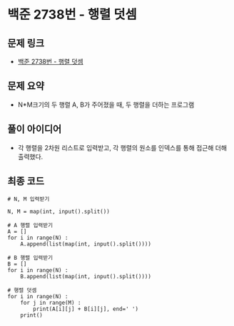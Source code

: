 # 백준 2738번 - 행렬 덧셈

## 문제 링크
- [백준 2738번 - 행렬 덧셈](https://www.acmicpc.net/problem/2738)

## 문제 요약
- N*M크기의 두 행렬 A, B가 주어졌을 때, 두 행렬을 더하는 프로그램
## 풀이 아이디어
- 각 행렬을 2차원 리스트로 입력받고, 각 행렬의 원소를 인덱스를 통해 접근해 더해 출력했다.
## 최종 코드
    # N, M 입력받기

    N, M = map(int, input().split())

    # A 행렬 입력받기
    A = []
    for i in range(N) :
        A.append(list(map(int, input().split())))

    # B 행렬 입력받기
    B = []
    for i in range(N) :
        B.append(list(map(int, input().split())))

    # 행렬 덧셈
    for i in range(N) :
        for j in range(M) :
            print(A[i][j] + B[i][j], end=' ')
        print()   
